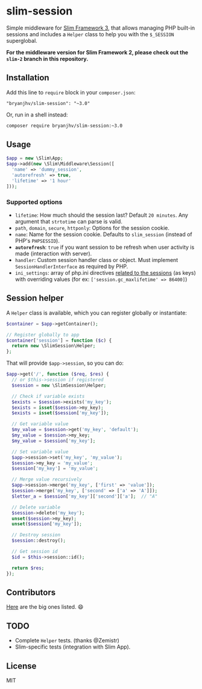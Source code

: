 # slim-session

Simple middleware for [Slim Framework 3][slim], that allows managing PHP
built-in sessions and includes a `Helper` class to help you with the `$_SESSION`
superglobal.

**For the middleware version for Slim Framework 2, please check out the `slim-2`
branch in this repository.**


## Installation

Add this line to `require` block in your `composer.json`:

```
"bryanjhv/slim-session": "~3.0"
```

Or, run in a shell instead:

```sh
composer require bryanjhv/slim-session:~3.0
```


## Usage

```php
$app = new \Slim\App;
$app->add(new \Slim\Middleware\Session([
  'name' => 'dummy_session',
  'autorefresh' => true,
  'lifetime' => '1 hour'
]));
```


### Supported options

* `lifetime`: How much should the session last? Default `20 minutes`. Any
  argument that `strtotime` can parse is valid.
* `path`, `domain`, `secure`, `httponly`: Options for the session cookie.
* `name`: Name for the session cookie. Defaults to `slim_session` (instead of
  PHP's `PHPSESSID`).
* **`autorefresh`**: `true` if you want session to be refresh when user activity
  is made (interaction with server).
* `handler`: Custom session handler class or object. Must implement
  `SessionHandlerInterface` as required by PHP.
* `ini_settings`: array of php.ini directives [related to the sessions](http://php.net/manual/en/session.configuration.php) (as keys) with overriding values (for ex: `['session.gc_maxlifetime' => 86400]`)


## Session helper

A `Helper` class is available, which you can register globally or instantiate:

```php
$container = $app->getContainer();

// Register globally to app
$container['session'] = function ($c) {
  return new \SlimSession\Helper;
};
```

That will provide `$app->session`, so you can do:

```php
$app->get('/', function ($req, $res) {
  // or $this->session if registered
  $session = new \SlimSession\Helper;

  // Check if variable exists
  $exists = $session->exists('my_key');
  $exists = isset($session->my_key);
  $exists = isset($session['my_key']);

  // Get variable value
  $my_value = $session->get('my_key', 'default');
  $my_value = $session->my_key;
  $my_value = $session['my_key'];

  // Set variable value
  $app->session->set('my_key', 'my_value');
  $session->my_key = 'my_value';
  $session['my_key'] = 'my_value';

  // Merge value recursively
  $app->session->merge('my_key', ['first' => 'value']);
  $session->merge('my_key', ['second' => ['a' => 'A']]);
  $letter_a = $session['my_key']['second']['a'];  // "A"

  // Delete variable
  $session->delete('my_key');
  unset($session->my_key);
  unset($session['my_key']);

  // Destroy session
  $session::destroy();

  // Get session id
  $id = $this->session::id();

  return $res;
});
```


## Contributors

[Here][contributors] are the big ones listed. :smile:


## TODO

- Complete `Helper` tests. (thanks @Zemistr)
- Slim-specific tests (integration with Slim App).


## License

MIT


[slim]: https://www.slimframework.com
[contributors]: https://github.com/bryanjhv/slim-session/graphs/contributors
